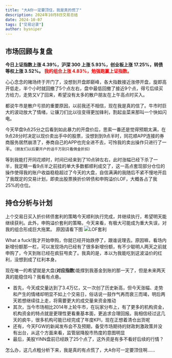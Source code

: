 ```yaml
---
title: "大A你一定要顶住，我是真的慌了"
description: 2024年10月8日交易总结
date: 2024-10-07
tags: ["交易记录"]
author: bysniper
---
```


## 市场回顾与复盘

**今日上证指数上涨 4.39%，沪深 300 上涨 5.93%，创业板上涨 17.25%，转债等权上涨 3.52%。
<font color=red>我的组合上涨 4.83%，勉强跑赢上证指数。</font >**

心心念念的赌场终于开门了，没想到开盘即巅峰，各大指数接近涨停开盘，旋即高开低走，半个小时就回撤了5个点左右，盘中最低回撤了接近9个点，得亏后续买方给力，走势又V了回来，希望没有太多的散户朋友在上午高点时买入。

都说牛市是散户亏损的重要原因，以前我还不相信，现在我是真的信了。牛市时巨大的波动放大了情绪，让镰刀们比以往变得更加锋利，割起韭菜来那叫一个快如闪电。

今天早盘9点25分之后看到如此暴力的开盘价后，思索一番还是觉得预期太满，在9点28分时决定以现价卖出手中的股票，没想到到9点半时，同花顺APP连接的券商服务居然崩溃了，券商自己的APP也完全进不去，可怜我的卖出操作只进行了一半。`（朋友们以后要开户的话千万别只看佣金折扣）`

等到我能打开同花顺时，时间已经来到了10点钟左右，此时涨幅已经下杀了一半，我定睛一看9点半之前挂的单大多数都顺利成交了，这一高点套现部分仓位的操作使得我的账户收益稳稳超过了今天的大盘，自信满满的我随后不紧不慢地开启了我既定的交易计划，即卖出股票换折价转债和申购溢价LOF，大概各占了我25%的仓位。

## 持仓分析与计划

上个交易日买入折价转债套利的策略今天顺利执行完成，并继续执行，希望明天能继续获利。此外，申购溢价套利的策略，今天来看，有极大可能成为重大失误，对我的组合形成巨大拖累。
原因请看下图
![LOF套利](https://images.bysniper.win/lof1008.jpg)

What a fuck!我才开始申购，你就已经开始跌停了，跟谁说理去。原因嘛，看场内新增份额那一栏，可以发现场内已经有了很多新增份额，有不少聪明人两天之前就申购了，今天到账已经在疯狂甩卖了。我真的是，本以为我能吃到这波溢价的红利，没想到成了红利本身。

现在唯一的希望就是大盘(**对应指数**)能撑到我基金到账的那一天了，但是未来两天真的能稳住吗？我看有点悬。
- 首先，今天成交量达到了3.4万亿，又一次创了历史新高，但今天涨幅、走势和产生的情绪却明显不如上个交易日，俗话说一鼓作气再而衰三而竭，明后两天若想继续往上走，将需要更大的成交量来资金推动
- 其次，当今市场相比2014年上轮牛市，在玩家分布上，有了更多的机构资金，机构资金的特点就是更理性更看重基本面，更追求合理回报。我相信经过这几天的疯牛，很多机构可能已经完成了年度KPI，现在正想着清仓出货呢
- 还有，今天FGW的新闻发布会不及预期，备受市场期待的财政刺激政策并没有出台，从这个方面来看，监管层降股市热度的意图明显
- 最后，美股YINN盘前已经跌了25个点了，这外资是有多不看好后续的行情？

怎么办，这几点粗分析下来，我是真的有点慌了，大A你可一定要顶住啊……

